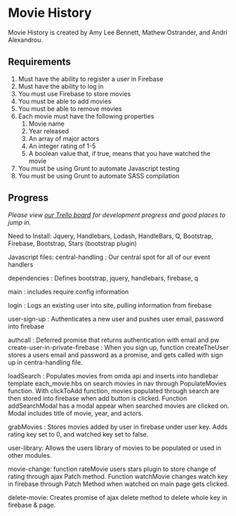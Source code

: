 # Movie History

Movie History is created by Amy Lee Bennett, Mathew Ostrander, and Andri Alexandrou.

## Requirements
1. Must have the ability to register a user in Firebase
1. Must have the ability to log in
1. You must use Firebase to store movies
1. You must be able to add movies
1. You must be able to remove movies
1. Each movie must have the following properties
   1. Movie name
   1. Year released
   1. An array of major actors
   1. An integer rating of 1-5
   1. A boolean value that, if true, means that you have watched the movie
1. You must be using Grunt to automate Javascript testing
1. You must be using Grunt to automate SASS compilation

## Progress

*Please view [our Trello board](https://trello.com/b/APqiIaV4/movie-history) for development progress and good places to jump in.*

Need to Install: 
Jquery, Handlebars, Lodash, HandleBars, Q, Bootstrap, Firebase, Bootstrap, Stars (bootstrap plugin)

Javascript files:
central-handling : Our central spot for all of our event handlers

dependencies : Defines bootstrap, jquery, handlebars, firebase, q

main : includes require.config information

login : Logs an existing user into site, pulling information from firebase

user-sign-up : Authenticates a new user and pushes user email, password into firebase

authcall : Deferred promise that returns authentication with email and pw
create-user-in-private-firebase : When you sign up, function createTheUser stores a users email and password as a promise, and gets called with sign up in centra-handling file. 

loadSearch : Populates movies from omda api and inserts into handlebar template each_movie.hbs on search movies in nav through PopulateMovies function.
With clickToAdd function, movies populated through search are then stored into firebase when add button is clicked. Function addSearchModal has a modal appear when searched movies are clicked on. Modal includes title of movie, year, and actors. 

grabMovies : Stores movies added by user in firebase under user key. Adds rating key set to 0, and watched key set to false.

user-library: Allows the users library of movies to be populated or used in other modules.

movie-change: function rateMovie users stars plugin to store change of rating through ajax Patch method. Function watchMovie changes watch key in firebase through Patch Method when watched on main page gets clicked.

delete-movie: Creates promise of ajax delete method to delete whole key in firebase & page. 